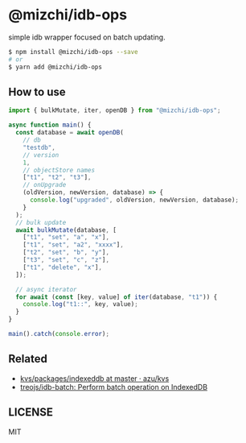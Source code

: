 # @mizchi/idb-ops

simple idb wrapper focused on batch updating.

```bash
$ npm install @mizchi/idb-ops --save
# or
$ yarn add @mizchi/idb-ops
```

## How to use

```ts
import { bulkMutate, iter, openDB } from "@mizchi/idb-ops";

async function main() {
  const database = await openDB(
    // db
    "testdb",
    // version
    1,
    // objectStore names
    ["t1", "t2", "t3"],
    // onUpgrade
    (oldVersion, newVersion, database) => {
      console.log("upgraded", oldVersion, newVersion, database);
    }
  );
  // bulk update
  await bulkMutate(database, [
    ["t1", "set", "a", "x"],
    ["t1", "set", "a2", "xxxx"],
    ["t2", "set", "b", "y"],
    ["t3", "set", "c", "z"],
    ["t1", "delete", "x"],
  ]);

  // async iterator
  for await (const [key, value] of iter(database, "t1")) {
    console.log("t1::", key, value);
  }
}

main().catch(console.error);
```

## Related

- [kvs/packages/indexeddb at master · azu/kvs](https://github.com/azu/kvs/tree/master/packages/indexeddb)
- [treojs/idb-batch: Perform batch operation on IndexedDB](https://github.com/treojs/idb-batch)

## LICENSE

MIT


